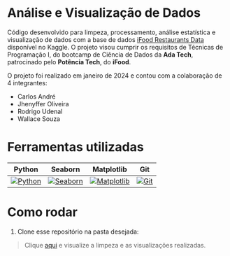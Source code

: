 # Análise e Visualização de Dados 
Código desenvolvido para limpeza, processamento, análise estatística e visualização de dados com a base de dados [iFood Restaurants Data](https://www.kaggle.com/datasets/ricardotachinardi/ifood-restaurants-data/data) disponível no Kaggle. O projeto visou cumprir os requisitos de Técnicas de Programação I, do bootcamp de Ciência de Dados da **Ada Tech**, patrocinado pelo **Potência Tech**, do **iFood**. 

O projeto foi realizado em janeiro de 2024 e contou com a colaboração de 4 integrantes:
* Carlos André
* Jhenyffer Oliveira
* Rodrigo Udenal
* Wallace Souza

# Ferramentas utilizadas

| Python | Seaborn | Matplotlib | Git | 
| ------ | ------- | ---------- | --- | 
| [![Python](https://s3.dualstack.us-east-2.amazonaws.com/pythondotorg-assets/media/files/python-logo-only.svg)](https://www.python.org) | [![Seaborn](https://seaborn.pydata.org/_images/logo-mark-lightbg.svg)](https://seaborn.pydata.org/) | [![Matplotlib](https://upload.wikimedia.org/wikipedia/commons/8/84/Matplotlib_icon.svg)](https://matplotlib.org/) | [![Git](https://git-scm.com/images/logos/downloads/Git-Icon-1788C.svg)](https://git-scm.com) |

# Como rodar

1.  Clone esse repositório na pasta desejada:

> Clique [aqui](https://github.com/JhenyfferOliveira/Projeto-AnaliseDados-Ada/blob/main/projeto_final_modulo_4.ipynb) e visualize a limpeza e as visualizações realizadas.
